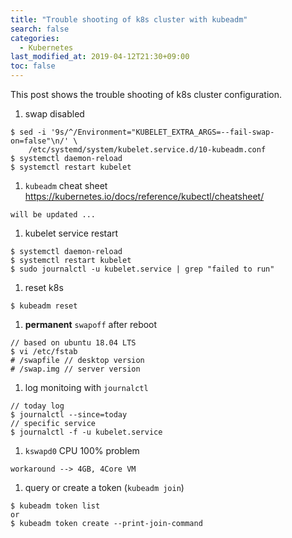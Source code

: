 ```yaml
---
title: "Trouble shooting of k8s cluster with kubeadm"
search: false
categories:
  - Kubernetes
last_modified_at: 2019-04-12T21:30+09:00
toc: false
---
```


This post shows the trouble shooting of k8s cluster configuration.

1. swap disabled
```console
$ sed -i '9s/^/Environment="KUBELET_EXTRA_ARGS=--fail-swap-on=false"\n/' \
    /etc/systemd/system/kubelet.service.d/10-kubeadm.conf
$ systemctl daemon-reload
$ systemctl restart kubelet
```
1. `kubeadm` cheat sheet
https://kubernetes.io/docs/reference/kubectl/cheatsheet/
```console
will be updated ...
```
1. kubelet service restart
```console
$ systemctl daemon-reload
$ systemctl restart kubelet
$ sudo journalctl -u kubelet.service | grep "failed to run"
```
1. reset k8s
```console
$ kubeadm reset
```
1. **permanent** `swapoff` after reboot
```console
// based on ubuntu 18.04 LTS
$ vi /etc/fstab
# /swapfile // desktop version
# /swap.img // server version
```
1. log monitoing with `journalctl`
```console
// today log
$ journalctl --since=today  
// specific service
$ journalctl -f -u kubelet.service
```
1. `kswapd0` CPU 100% problem
```console
workaround --> 4GB, 4Core VM
```  
1. query or create a token (`kubeadm join`)
```console
$ kubeadm token list
or
$ kubeadm token create --print-join-command
```
